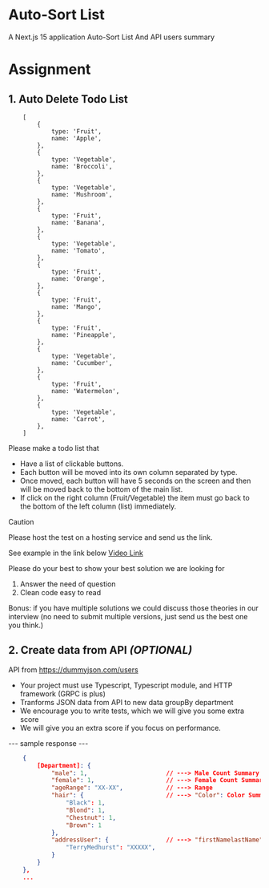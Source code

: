 # Auto-Sort List

A Next.js 15 application Auto-Sort List And API users summary

# Assignment

## 1. Auto Delete Todo List

```
    [
        {
            type: 'Fruit',
            name: 'Apple',
        },
        {
            type: 'Vegetable',
            name: 'Broccoli',
        },
        {
            type: 'Vegetable',
            name: 'Mushroom',
        },
        {
            type: 'Fruit',
            name: 'Banana',
        },
        {
            type: 'Vegetable',
            name: 'Tomato',
        },
        {
            type: 'Fruit',
            name: 'Orange',
        },
        {
            type: 'Fruit',
            name: 'Mango',
        },
        {
            type: 'Fruit',
            name: 'Pineapple',
        },
        {
            type: 'Vegetable',
            name: 'Cucumber',
        },
        {
            type: 'Fruit',
            name: 'Watermelon',
        },
        {
            type: 'Vegetable',
            name: 'Carrot',
        },
    ]
```

Please make a todo list that
- Have a list of clickable buttons.
- Each button will be moved into its own column separated by type.
- Once moved, each button will have 5 seconds on the screen and then will be moved back to the bottom of the main list.
- If click on the right column (Fruit/Vegetable) the item must go back to the bottom of the left column (list) immediately.

> [!CAUTION]
> Please host the test on a hosting service and send us the link.

See example in the link below
[Video Link](https://drive.google.com/file/d/170AYx0lOXs4DLyZiPGGIgmQpFhwTKNih/view?usp=sharing)

Please do your best to show your best solution
we are looking for
1. Answer the need of question
2. Clean code easy to read

Bonus: if you have multiple solutions we could discuss those theories in our interview (no need to submit multiple versions, just send us the best one you think.)

## 2. Create data from API *(OPTIONAL)*

API from <https://dummyjson.com/users>

- Your project must use Typescript, Typescript module, and HTTP framework (GRPC is plus)
- Tranforms JSON data from API to new data groupBy department
- We encourage you to write tests, which we will give you some extra score
- We will give you an extra score if you focus on performance.

--- sample response ---

```json
    {
        [Department]: {
            "male": 1,                      // ---> Male Count Summary
            "female": 1,                    // ---> Female Count Summary
            "ageRange": "XX-XX",            // ---> Range
            "hair": {                       // ---> "Color": Color Summary
                "Black": 1,                
                "Blond": 1,
                "Chestnut": 1,
                "Brown": 1
            },
            "addressUser": {                // ---> "firstNamelastName": postalCode
                "TerryMedhurst": "XXXXX",
            }
        }
    }, 
    ...
```